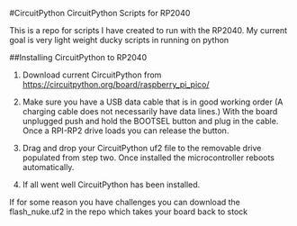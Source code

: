 #CircuitPython
CircuitPython Scripts for RP2040

This is a repo for scripts I have created to run with the RP2040. My current goal is very light weight ducky scripts in running on python

##Installing CircuitPython to RP2040

1. Download current CircuitPython from https://circuitpython.org/board/raspberry_pi_pico/
	
2. Make sure you have a USB data cable that is in good working order (A charging cable does not necessarily have data lines.)
   With the board unplugged push and hold the BOOTSEL button and plug in the cable. Once a RPI-RP2 drive loads you can release the button.

3. Drag and drop your CircuitPython uf2 file to the removable drive populated from step two. Once installed the microcontroller reboots automatically.
	
4. If all went well CircuitPython has been installed. 
	
If for some reason you have challenges you can download the flash_nuke.uf2 in the repo which takes your board back to stock
	
